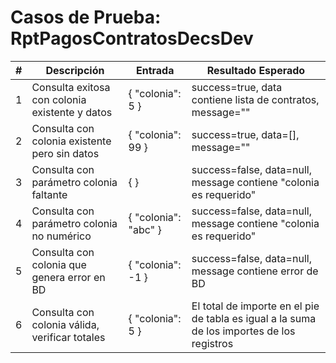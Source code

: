 # Casos de Prueba: RptPagosContratosDecsDev

| # | Descripción | Entrada | Resultado Esperado |
|---|-------------|---------|-------------------|
| 1 | Consulta exitosa con colonia existente y datos | { "colonia": 5 } | success=true, data contiene lista de contratos, message="" |
| 2 | Consulta con colonia existente pero sin datos | { "colonia": 99 } | success=true, data=[], message="" |
| 3 | Consulta con parámetro colonia faltante | { } | success=false, data=null, message contiene "colonia es requerido" |
| 4 | Consulta con parámetro colonia no numérico | { "colonia": "abc" } | success=false, data=null, message contiene "colonia es requerido" |
| 5 | Consulta con colonia que genera error en BD | { "colonia": -1 } | success=false, data=null, message contiene error de BD |
| 6 | Consulta con colonia válida, verificar totales | { "colonia": 5 } | El total de importe en el pie de tabla es igual a la suma de los importes de los registros |
